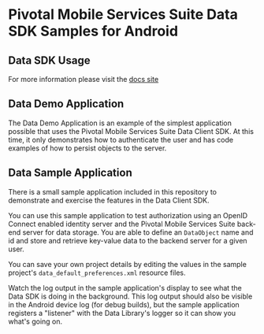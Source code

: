 Pivotal Mobile Services Suite Data SDK Samples for Android
==========================================================

Data SDK Usage
--------------
For more information please visit the [docs site](https://github.com/cfmobile/docs-datasync-android)


Data Demo Application
---------------------

The Data Demo Application is an example of the simplest application possible that uses the Pivotal Mobile Services Suite
Data Client SDK.  At this time, it only demonstrates how to authenticate the user and has code examples of how to persist
objects to the server.

Data Sample Application
-----------------------

There is a small sample application included in this repository to demonstrate and exercise the features in the Data
Client SDK.

You can use this sample application to test authorization using an OpenID Connect enabled identity server and the 
Pivotal Mobile Services Suite back-end server for data storage.  You are able to define an `DataObject` name and id 
and store and retrieve key-value data to the backend server for a given user.  

You can save your own project details by editing the values in the sample project's `data_default_preferences.xml` resource files.

Watch the log output in the sample application's display to see what the Data SDK is doing in the background.  This
log output should also be visible in the Android device log (for debug builds), but the sample application registers a
"listener" with the Data Library's logger so it can show you what's going on.
